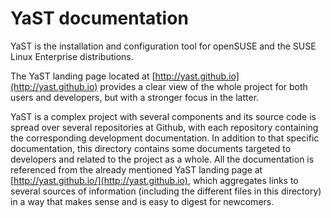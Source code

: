 YaST documentation
==================

YaST is the installation and configuration tool for openSUSE and the SUSE Linux
Enterprise distributions.

The YaST landing page located at [http://yast.github.io](http://yast.github.io)
provides a clear view of the whole project for both users and developers, but
with a stronger focus in the latter.

YaST is a complex project with several components and its source code is spread
over several repositories at Github, with each repository containing the
corresponding development documentation. In addition to that specific
documentation, this directory contains some documents targeted to developers and
related to the project as a whole. All the documentation is referenced from the
already mentioned YaST landing page at
[http://yast.github.io/](http://yast.github.io), which aggregates
links to several sources of information (including the different files in this
directory) in a way that makes sense and is easy to digest for newcomers.
